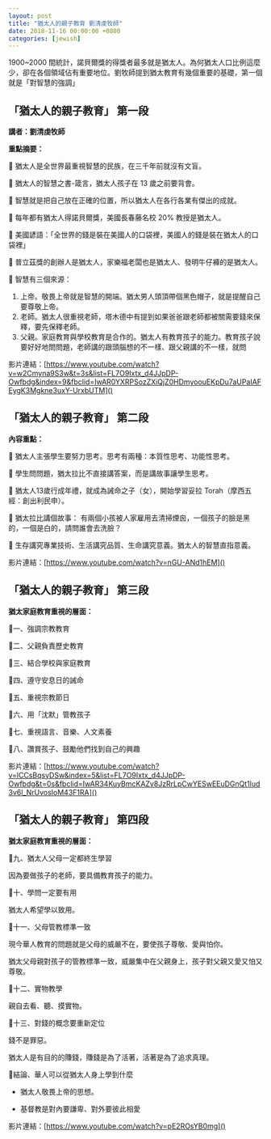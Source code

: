 ```yaml
---
layout: post
title: "猶太人的親子教育 劉清虔牧師"
date: 2018-11-16 00:00:00 +0800
categories: [jewish]
---
```


1900~2000 間統計，諾貝爾獎的得獎者最多就是猶太人。為何猶太人口比例這麼少，卻在各個領域佔有重要地位。劉牧師提到猶太教育有幾個重要的基礎，第一個就是「對智慧的強調」

## 「猶太人的親子教育」 第一段

**講者：劉清虔牧師**

**重點摘要：**

📕 猶太人是全世界最重視智慧的民族，在三千年前就沒有文盲。

📕 猶太人的智慧之書-箴言，猶太人孩子在 13 歲之前要背會。

📕 智慧就是把自己放在正確的位置，所以猶太人在各行各業有傑出的成就。

📕 每年都有猶太人得諾貝爾獎，美國長春藤名校 20% 教授是猶太人。

📕 美國諺語：「全世界的錢是裝在美國人的口袋裡，美國人的錢是裝在猶太人的口袋裡」

📕 普立茲獎的創辦人是猶太人，家樂福老闆也是猶太人、發明牛仔褲的是猶太人。

📕 智慧有三個來源：

1. 上帝。敬畏上帝就是智慧的開端。猶太男人頭頂帶個黑色帽子，就是提醒自己要尊敬上帝。
2. 老師。猶太人很重視老師，塔木德中有提到如果爸爸跟老師都被關需要錢來保釋，要先保釋老師。
3. 父親。家庭教育與學校教育是合作的。猶太人有教育孩子的能力。教育孩子說要好好地問問題，老師講的跟頭腦想的不一樣、跟父親講的不一樣，就問

影片連結：[https://www.youtube.com/watch?v=w2Cmyna9S3w&t=3s&list=FL7O9Ixtx_d4JJpDP-Owfbdg&index=9&fbclid=IwAR0YXRPSozZXiQjZ0HDmyoouEKpDu7aUPaIAFEygK3Mgkne3uxY-UrxbUTM]()

## 「猶太人的親子教育」 第二段

**內容重點：**

📕 猶太人主張學生要努力思考。思考有兩種：本質性思考、功能性思考。

📕 學生問問題，猶太拉比不直接講答案，而是講故事讓學生思考。

📕 猶太人13歲行成年禮，就成為誡命之子（女），開始學習妥拉 Torah（摩西五經：創出利民申）。

📕 猶太拉比講個故事：
有兩個小孩被人家雇用去清掃煙囪，一個孩子的臉是黑的，一個是白的，請問誰會去洗臉？

📕 生存講究專業技術、生活講究品質、生命講究意義。猶太人的智慧直指意義。

影片連結：[https://www.youtube.com/watch?v=nGU-ANd1hEM]()


## 「猶太人的親子教育」 第三段

**猶太家庭教育重視的層面：**

📕一、強調宗教教育

📕二、父親負責歷史教育

📕三、結合學校與家庭教育

📕四、遵守安息日的誡命

📕五、重視宗教節日

📕六、用「沈默」管教孩子

📕七、重視語言、音樂、人文素養

📕八、讚賞孩子、鼓勵他們找到自己的興趣

影片連結：[https://www.youtube.com/watch?v=lCCsBqsyDSw&index=5&list=FL7O9Ixtx_d4JJpDP-Owfbdg&t=0s&fbclid=IwAR34KuyBmcKAZv8JzRrLpCwYESwEEuDGnQt1lud3v6l_NrUvosIoM43F1RA]()

## 「猶太人的親子教育」 第四段
**猶太家庭教育重視的層面：**

📕九、猶太人父母一定都終生學習

因為要做孩子的老師，要具備教育孩子的能力。

📕十、學問一定要有用

猶太人希望學以致用。

📕十一、父母管教標準一致

現今華人教育的問題就是父母的威嚴不在，要使孩子尊敬、愛與怕你。

猶太父母親對孩子的管教標準一致，威嚴集中在父親身上，孩子對父親又愛又怕又尊敬。

📕十二、實物教學

親自去看、聽、摸實物。

📕十三、對錢的概念要重新定位

錢不是罪惡。

猶太人是有目的的賺錢，賺錢是為了活著，活著是為了追求真理。

📕結論、華人可以從猶太人身上學到什麼

* 猶太人敬畏上帝的思想。

* 基督教是對內要謙卑、對外要彼此相愛

影片連結：[https://www.youtube.com/watch?v=pE2ROsYB0mg]()


